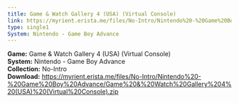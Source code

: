 ```yaml
---
title: Game & Watch Gallery 4 (USA) (Virtual Console)
link: https://myrient.erista.me/files/No-Intro/Nintendo%20-%20Game%20Boy%20Advance/Game%20&%20Watch%20Gallery%204%20(USA)%20(Virtual%20Console).zip
type: single1
System: Nintendo - Game Boy Advance
---
```

<b>Game:</b> Game & Watch Gallery 4 (USA) (Virtual Console)<br>
<b>System:</b> Nintendo - Game Boy Advance<br>
<b>Collection:</b> No-Intro<br>
<b>Download:</b> https://myrient.erista.me/files/No-Intro/Nintendo%20-%20Game%20Boy%20Advance/Game%20&%20Watch%20Gallery%204%20(USA)%20(Virtual%20Console).zip